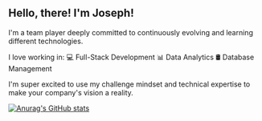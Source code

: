 ## Hello, there! I'm Joseph!

I'm a team player deeply committed to continuously evolving and learning different technologies.

I love working in:
💻 Full-Stack Development
📊 Data Analytics
🛢️ Database Management

I'm super excited to use my challenge mindset and technical expertise to make your company's vision a reality. 

[![Anurag's GitHub stats](https://github-readme-stats.vercel.app/api?username=CT7692&count_private=true&show_icons=true&theme=radical)](https://github.com/anuraghazra/github-readme-stats)
